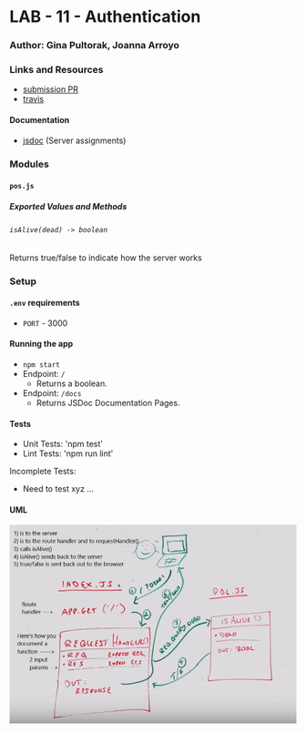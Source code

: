 # LAB - 11 - Authentication

### Author: Gina Pultorak, Joanna Arroyo

### Links and Resources
* [submission PR](https://github.com/ginapult-401-advanced-javascript/lab-11-authentication/pull/5)
* [travis](https://travis-ci.com/ginapult-401-advanced-javascript/lab-11-authentication)

#### Documentation
* [jsdoc](https://ginapult-deploymentworkshop.herokuapp.com/docs/) (Server assignments)

### Modules
#### `pos.js`
##### Exported Values and Methods

###### `isAlive(dead) -> boolean`
Returns true/false to indicate how the server works

### Setup
#### `.env` requirements
* `PORT` - 3000

#### Running the app
* `npm start`
* Endpoint: `/`
  * Returns a boolean.
* Endpoint: `/docs`
  * Returns JSDoc Documentation Pages.
  
#### Tests
* Unit Tests: 'npm test'
* Lint Tests: 'npm run lint'

Incomplete Tests:
- Need to test xyz ...

#### UML
![UML Diagram](whiteboard.jpg)
